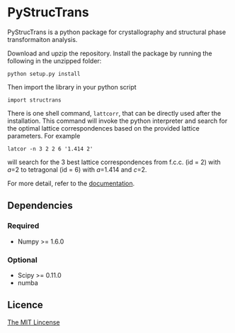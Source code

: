 # PyStrucTrans #

PyStrucTrans is a python package for crystallography and structural phase transformaiton analysis.

Download and upzip the repository. Install the package by running the following in the unzipped folder:

    python setup.py install

Then import the library in your python script

    import structrans

There is one shell command, `lattcorr`, that can be directly used after the installation. This command will invoke the python interpreter and search for the optimal lattice correspondences based on the provided lattice parameters. For example

    latcor -n 3 2 2 6 '1.414 2'

will search for the 3 best lattice correspondences from f.c.c. (id = 2) with *a*=2 to tetragonal (id = 6) with *a*=1.414 and *c*=2.

For more detail, refer to the [documentation](http://python.structrans.org).

## Dependencies

### Required

- Numpy >= 1.6.0

### Optional

- Scipy >= 0.11.0
- numba

## Licence

[The MIT Lincense](http://opensource.org/licenses/MIT)
